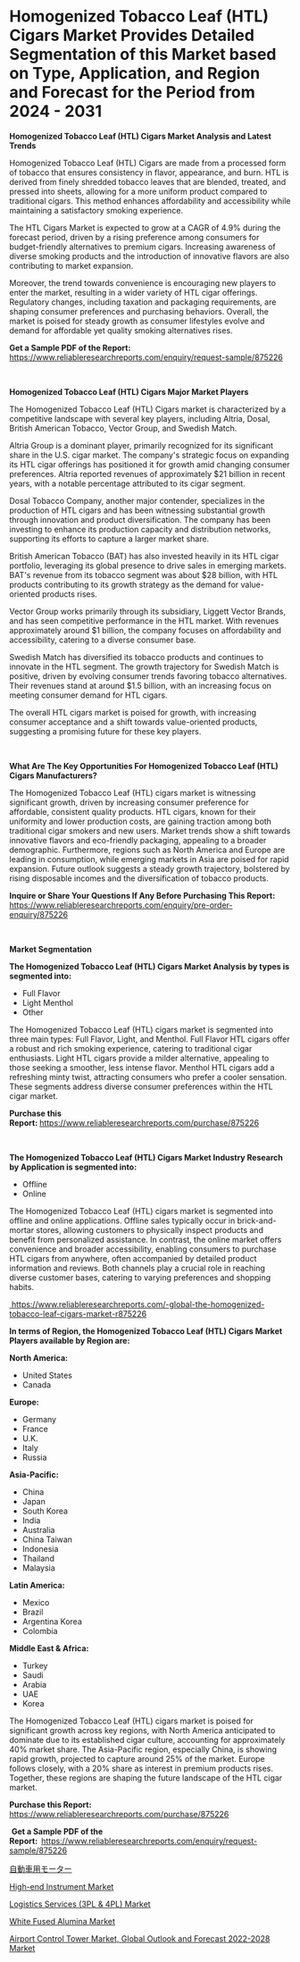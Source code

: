 <p><h1>Homogenized Tobacco Leaf (HTL) Cigars Market Provides Detailed Segmentation of this Market based on Type, Application, and Region and Forecast for the Period from 2024 - 2031</h1></p><p><strong>Homogenized Tobacco Leaf (HTL) Cigars Market Analysis and Latest Trends</strong></p>
<p><p>Homogenized Tobacco Leaf (HTL) Cigars are made from a processed form of tobacco that ensures consistency in flavor, appearance, and burn. HTL is derived from finely shredded tobacco leaves that are blended, treated, and pressed into sheets, allowing for a more uniform product compared to traditional cigars. This method enhances affordability and accessibility while maintaining a satisfactory smoking experience.</p><p>The HTL Cigars Market is expected to grow at a CAGR of 4.9% during the forecast period, driven by a rising preference among consumers for budget-friendly alternatives to premium cigars. Increasing awareness of diverse smoking products and the introduction of innovative flavors are also contributing to market expansion. </p><p>Moreover, the trend towards convenience is encouraging new players to enter the market, resulting in a wider variety of HTL cigar offerings. Regulatory changes, including taxation and packaging requirements, are shaping consumer preferences and purchasing behaviors. Overall, the market is poised for steady growth as consumer lifestyles evolve and demand for affordable yet quality smoking alternatives rises.</p></p>
<p><strong>Get a Sample PDF of the Report:&nbsp;</strong> <a href="https://www.reliableresearchreports.com/enquiry/request-sample/875226">https://www.reliableresearchreports.com/enquiry/request-sample/875226</a></p>
<p>&nbsp;</p>
<p><strong>Homogenized Tobacco Leaf (HTL) Cigars Major Market Players</strong></p>
<p><p>The Homogenized Tobacco Leaf (HTL) Cigars market is characterized by a competitive landscape with several key players, including Altria, Dosal, British American Tobacco, Vector Group, and Swedish Match. </p><p>Altria Group is a dominant player, primarily recognized for its significant share in the U.S. cigar market. The company's strategic focus on expanding its HTL cigar offerings has positioned it for growth amid changing consumer preferences. Altria reported revenues of approximately $21 billion in recent years, with a notable percentage attributed to its cigar segment.</p><p>Dosal Tobacco Company, another major contender, specializes in the production of HTL cigars and has been witnessing substantial growth through innovation and product diversification. The company has been investing to enhance its production capacity and distribution networks, supporting its efforts to capture a larger market share.</p><p>British American Tobacco (BAT) has also invested heavily in its HTL cigar portfolio, leveraging its global presence to drive sales in emerging markets. BAT's revenue from its tobacco segment was about $28 billion, with HTL products contributing to its growth strategy as the demand for value-oriented products rises.</p><p>Vector Group works primarily through its subsidiary, Liggett Vector Brands, and has seen competitive performance in the HTL market. With revenues approximately around $1 billion, the company focuses on affordability and accessibility, catering to a diverse consumer base.</p><p>Swedish Match has diversified its tobacco products and continues to innovate in the HTL segment. The growth trajectory for Swedish Match is positive, driven by evolving consumer trends favoring tobacco alternatives. Their revenues stand at around $1.5 billion, with an increasing focus on meeting consumer demand for HTL cigars.</p><p>The overall HTL cigars market is poised for growth, with increasing consumer acceptance and a shift towards value-oriented products, suggesting a promising future for these key players.</p></p>
<p>&nbsp;</p>
<p><strong>What Are The Key Opportunities For Homogenized Tobacco Leaf (HTL) Cigars Manufacturers?</strong></p>
<p><p>The Homogenized Tobacco Leaf (HTL) cigars market is witnessing significant growth, driven by increasing consumer preference for affordable, consistent quality products. HTL cigars, known for their uniformity and lower production costs, are gaining traction among both traditional cigar smokers and new users. Market trends show a shift towards innovative flavors and eco-friendly packaging, appealing to a broader demographic. Furthermore, regions such as North America and Europe are leading in consumption, while emerging markets in Asia are poised for rapid expansion. Future outlook suggests a steady growth trajectory, bolstered by rising disposable incomes and the diversification of tobacco products.</p></p>
<p><strong>Inquire or Share Your Questions If Any Before Purchasing This Report:</strong> <a href="https://www.reliableresearchreports.com/enquiry/pre-order-enquiry/875226">https://www.reliableresearchreports.com/enquiry/pre-order-enquiry/875226</a></p>
<p>&nbsp;</p>
<p><strong>Market Segmentation</strong></p>
<p><strong>The Homogenized Tobacco Leaf (HTL) Cigars Market Analysis by types is segmented into:</strong></p>
<p><ul><li>Full Flavor</li><li>Light Menthol</li><li>Other</li></ul></p>
<p><p>The Homogenized Tobacco Leaf (HTL) cigars market is segmented into three main types: Full Flavor, Light, and Menthol. Full Flavor HTL cigars offer a robust and rich smoking experience, catering to traditional cigar enthusiasts. Light HTL cigars provide a milder alternative, appealing to those seeking a smoother, less intense flavor. Menthol HTL cigars add a refreshing minty twist, attracting consumers who prefer a cooler sensation. These segments address diverse consumer preferences within the HTL cigar market.</p></p>
<p><strong>Purchase this Report:&nbsp;</strong><a href="https://www.reliableresearchreports.com/purchase/875226">https://www.reliableresearchreports.com/purchase/875226</a></p>
<p>&nbsp;</p>
<p><strong>The Homogenized Tobacco Leaf (HTL) Cigars Market Industry Research by Application is segmented into:</strong></p>
<p><ul><li>Offline</li><li>Online</li></ul></p>
<p><p>The Homogenized Tobacco Leaf (HTL) cigars market is segmented into offline and online applications. Offline sales typically occur in brick-and-mortar stores, allowing customers to physically inspect products and benefit from personalized assistance. In contrast, the online market offers convenience and broader accessibility, enabling consumers to purchase HTL cigars from anywhere, often accompanied by detailed product information and reviews. Both channels play a crucial role in reaching diverse customer bases, catering to varying preferences and shopping habits.</p></p>
<p><a href="https://www.reliableresearchreports.com/-global-the-homogenized-tobacco-leaf-cigars-market-r875226">&nbsp;https://www.reliableresearchreports.com/-global-the-homogenized-tobacco-leaf-cigars-market-r875226</a></p>
<p><strong>In terms of Region, the Homogenized Tobacco Leaf (HTL) Cigars Market Players available by Region are:</strong></p>
<p>
    <p> <strong> North America: </strong>
        <ul>
            <li>United States</li>
            <li>Canada</li>
        </ul>
        </p> 
    <p> <strong> Europe: </strong>
        <ul>
            <li>Germany</li>
            <li>France</li>
            <li>U.K.</li>
            <li>Italy</li>
            <li>Russia</li>
        </ul>
        </p> 
    <p> <strong> Asia-Pacific: </strong>
        <ul>
            <li>China</li>
            <li>Japan</li>
            <li>South Korea</li>
            <li>India</li>
            <li>Australia</li>
            <li>China Taiwan</li>
            <li>Indonesia</li>
            <li>Thailand</li>
            <li>Malaysia</li>
        </ul>
        </p> 
    <p> <strong> Latin America: </strong>
        <ul>
            <li>Mexico</li>
            <li>Brazil</li>
            <li>Argentina Korea</li>
            <li>Colombia</li>
        </ul>
        </p> 
    <p> <strong> Middle East & Africa: </strong>
        <ul>
            <li>Turkey</li>
            <li>Saudi</li>
            <li>Arabia</li>
            <li>UAE</li>
            <li>Korea</li>
        </ul>
    </p>
    </p>
<p><p>The Homogenized Tobacco Leaf (HTL) cigars market is poised for significant growth across key regions, with North America anticipated to dominate due to its established cigar culture, accounting for approximately 40% market share. The Asia-Pacific region, especially China, is showing rapid growth, projected to capture around 25% of the market. Europe follows closely, with a 20% share as interest in premium products rises. Together, these regions are shaping the future landscape of the HTL cigar market.</p></p>
<p><strong>Purchase this Report: </strong><a href="https://www.reliableresearchreports.com/purchase/875226">https://www.reliableresearchreports.com/purchase/875226</a></p>
<p>&nbsp;<strong>Get a Sample PDF of the Report:&nbsp;&nbsp;</strong><a href="https://www.reliableresearchreports.com/enquiry/request-sample/875226">https://www.reliableresearchreports.com/enquiry/request-sample/875226</a></p>
<p><strong></strong></p>
<p><p><a href="https://medium.com/@roseperez232/%E8%87%AA%E5%8B%95%E8%BB%8A%E3%83%A2%E3%83%BC%E3%82%BF%E3%83%BC%E3%83%9E%E3%83%BC%E3%82%B1%E3%83%83%E3%83%88%E3%81%AE%E6%96%B0%E8%88%88%E3%83%88%E3%83%AC%E3%83%B3%E3%83%89-2024%E5%B9%B4%E3%81%8B%E3%82%892031%E5%B9%B4%E3%81%BE%E3%81%A7%E3%81%AE%E3%82%B0%E3%83%AD%E3%83%BC%E3%83%90%E3%83%AB%E5%B1%95%E6%9C%9B%E3%81%A8%E5%B0%86%E6%9D%A5%E5%B1%95%E6%9C%9B-97b5b9fb1de8">自動車用モーター</a></p><p><a href="https://github.com/gulaimolin/Market-Research-Report-List-6/blob/main/high-end-instrument-market.md">High-end Instrument Market</a></p><p><a href="https://issuu.com/reportprime-2/docs/logistics-services-3pl-4pl-market-s_a5c010527bebeb">Logistics Services (3PL & 4PL) Market</a></p><p><a href="https://www.linkedin.com/pulse/insights-white-fused-alumina-industry-market-financial-status-9vi7e?trackingId=FMdIEF5zT%2FKFlu71fpE8qg%3D%3D">White Fused Alumina Market</a></p><p><a href="https://medium.com/@richard.james09789/insights-into-the-airport-control-tower-market-global-outlook-and-forecast-2022-2028-market-size-ddd447dea52f">Airport Control Tower Market, Global Outlook and Forecast 2022-2028 Market</a></p></p>